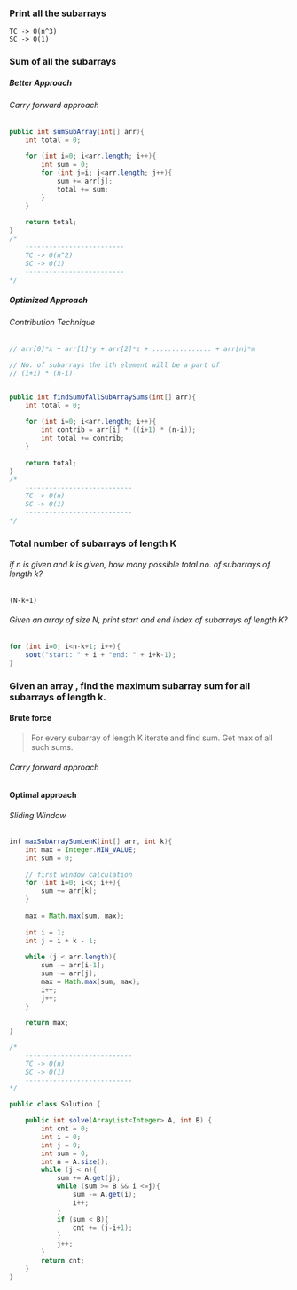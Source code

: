 ### Print all the subarrays
```
TC -> O(n^3)
SC -> O(1)
```
### Sum of all the subarrays

##### Better Approach
###### Carry forward approach

```java
public int sumSubArray(int[] arr){
	int total = 0;
	
	for (int i=0; i<arr.length; i++){
		int sum = 0;
		for (int j=i; j<arr.length; j++){
			sum += arr[j];
			total += sum;
		}
	}
	
	return total;
}
/*
	-------------------------
	TC -> O(n^2)
	SC -> O(1)
	-------------------------
*/
```

##### Optimized Approach
###### Contribution Technique

```java
// arr[0]*x + arr[1]*y + arr[2]*z + ............... + arr[n]*m

// No. of subarrays the ith element will be a part of 
// (i+1) * (n-i)


public int findSumOfAllSubArraySums(int[] arr){
	int total = 0;
	
	for (int i=0; i<arr.length; i++){
		int contrib = arr[i] * ((i+1) * (n-i));
		int total += contrib;
	}
	
	return total;
}
/*
	---------------------------
	TC -> O(n)
	SC -> O(1)
	---------------------------
*/

```


### Total number of subarrays of length K

###### if n is given and k is given, how many possible total no. of subarrays of length k?

```
(N-k+1)
```


###### Given an array of size N, print start and end index of subarrays of length K?

```java
for (int i=0; i<n-k+1; i++){
	sout("start: " + i + "end: " + i+k-1);
}
```

### Given an array , find the maximum subarray sum for all subarrays of length k.

#### Brute force

> For every subarray of length K iterate and find sum.
> Get max of all such sums.
###### Carry forward approach

#### Optimal approach

###### Sliding Window

```java
inf maxSubArraySumLenK(int[] arr, int k){
	int max = Integer.MIN_VALUE;
	int sum = 0;
	
	// first window calculation
	for (int i=0; i<k; i++){
		sum += arr[k];
	}
	
	max = Math.max(sum, max);
	
	int i = 1;
	int j = i + k - 1;
	
	while (j < arr.length){
		sum -= arr[i-1];
		sum += arr[j];
		max = Math.max(sum, max);
		i++;
		j++;
	}
	
	return max;
}

/*
	---------------------------
	TC -> O(n)
	SC -> O(1)
	---------------------------
*/

```

```java
public class Solution {

    public int solve(ArrayList<Integer> A, int B) {
        int cnt = 0;
        int i = 0;
        int j = 0;
        int sum = 0;
        int n = A.size();
        while (j < n){
            sum += A.get(j);
            while (sum >= B && i <=j){
                sum -= A.get(i);
                i++;
            }
            if (sum < B){
                cnt += (j-i+1);
            }
            j++;
        }
        return cnt;
    }
}
```